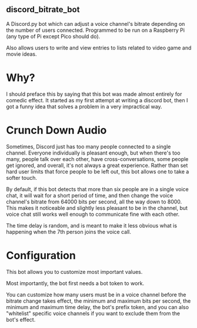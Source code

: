## discord_bitrate_bot
A Discord.py bot which can adjust a voice channel's bitrate depending on the number of users connected. Programmed to be run on a Raspberry Pi (any type of Pi except Pico should do).

Also allows users to write and view entries to lists related to video game and movie ideas.

# Why?

I should preface this by saying that this bot was made almost entirely for comedic effect. It started as my first attempt at writing a discord bot, then I got a funny idea that solves a problem in a very impractical way.

# Crunch Down Audio

Sometimes, Discord just has too many people connected to a single channel. Everyone individually is pleasant enough, but when there's too many, people talk over each other, have cross-conversations, some people get ignored, and overall, it's not always a great experience. Rather than set hard user limits that force people to be left out, this bot allows one to take a softer touch.

By default, if this bot detects that more than six people are in a single voice chat, it will wait for a short period of time, and then change the voice channel's bitrate from 64000 bits per second, all the way down to 8000. This makes it noticeable and slightly less pleasant to be in the channel, but voice chat still works well enough to communicate fine with each other.

The time delay is random, and is meant to make it less obvious what is happening when the 7th person joins the voice call.

# Configuration

This bot allows you to customize most important values. 

Most importantly, the bot first needs a bot token to work.

You can customize how many users must be in a voice channel before the bitrate change takes effect, the minimum and maximum bits per second, the minimum and maximum time delay, the bot's prefix token, and you can also "whitelist" specific voice channels if you want to exclude them from the bot's effect.

